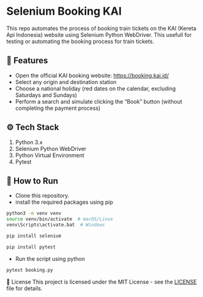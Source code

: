 # Selenium Booking KAI

This repo automates the process of booking train tickets on the KAI (Kereta Api Indonesia) website using Selenium Python WebDriver. This usefull for testing or automating the booking process for train tickets.

## 🎯 Features

- Open the official KAI booking website: https://booking.kai.id/
- Select any origin and destination station
- Choose a national holiday (red dates on the calendar, excluding Saturdays and Sundays)
- Perform a search and simulate clicking the “Book” button (without completing the payment process)

## ⚙️ Tech Stack

1. Python 3.x
2. Selenium Python WebDriver
3. Python Virtual Environment
4. Pytest

## 🚀 How to Run

- Clone this repository.
- install the required packages using pip

```bash
python3 -m venv venv
source venv/bin/activate  # macOS/Linux
venv\Scripts\activate.bat  # Windows
```

```bash
pip install selenium

pip install pytest
```

- Run the script using python

```bash
pytest booking.py
```

📝 License
This project is licensed under the MIT License - see the [LICENSE](LICENSE) file for details.
